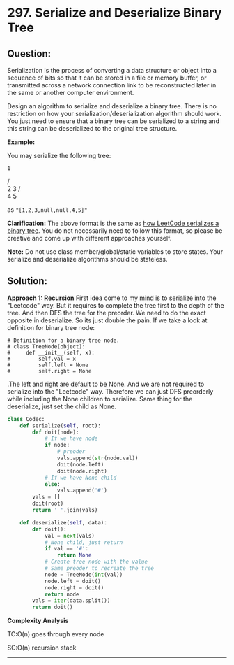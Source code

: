 
  

# 297. Serialize and Deserialize Binary Tree

  

  

## Question:

  

Serialization is the process of converting a data structure or object into a sequence of bits so that it can be stored in a file or memory buffer, or transmitted across a network connection link to be reconstructed later in the same or another computer environment.

Design an algorithm to serialize and deserialize a binary tree. There is no restriction on how your serialization/deserialization algorithm should work. You just need to ensure that a binary tree can be serialized to a string and this string can be deserialized to the original tree structure.

**Example:**

You may serialize the following tree:

    1
   / \
  2   3
     / \
    4   5

as `"[1,2,3,null,null,4,5]"`

**Clarification:**  The above format is the same as  [how LeetCode serializes a binary tree](https://leetcode.com/faq/#binary-tree). You do not necessarily need to follow this format, so please be creative and come up with different approaches yourself.

**Note:** Do not use class member/global/static variables to store states. Your serialize and deserialize algorithms should be stateless.
## Solution:

  

**Approach 1: Recursion**
First idea come to my mind is to serialize into the "Leetcode" way. But it requires to complete the tree first to the depth of the tree. And then DFS the tree for the preorder. We need to do the exact opposite in deserialize. So its just double the pain.
If we take a look at definition for binary tree node:
```
# Definition for a binary tree node.
# class TreeNode(object):
#     def __init__(self, x):
#         self.val = x
#         self.left = None
#         self.right = None
```
.The left and right are default to be None. And we are not required to serialize into the "Leetcode" way.
Therefore we can just DFS preorderly while including the None children to serialize.
Same thing for the deserialize, just set the child as None.

```python
class Codec:
    def serialize(self, root):
        def doit(node):
			# If we have node
            if node:
	            # preoder
                vals.append(str(node.val))
                doit(node.left)
                doit(node.right)
            # If we have None child
            else:
                vals.append('#')
        vals = []
        doit(root)
        return ' '.join(vals)

    def deserialize(self, data):
        def doit():
            val = next(vals)
            # None child, just return
            if val == '#':
                return None
            # Create tree node with the value
            # Same preoder to recreate the tree
            node = TreeNode(int(val))
            node.left = doit()
            node.right = doit()
            return node
        vals = iter(data.split())
        return doit()
```

  

**Complexity Analysis**

  

TC:O(n) goes through every node

  

SC:O(n) recursion stack

---

 